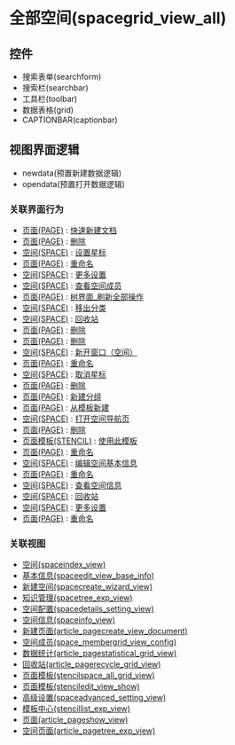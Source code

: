 # 全部空间(spacegrid_view_all)  <!-- {docsify-ignore-all} -->




<el-skeleton style="width:60%">
	<template #template>
		<div style="padding-bottom: 5px;">
			<div style="height:40px;display: flex;align-items: center;justify-content: space-between;">
				<el-tooltip content="页面标题">
					<el-skeleton-item variant="text" style="height:40px;"></el-skeleton-item>
				</el-tooltip>
				<el-tooltip content="搜索栏">
				    <el-skeleton-item variant="text" style="margin-left: 10px;height:40px;width:300px;"></el-skeleton-item>
				</el-tooltip>
				<el-skeleton style="width:250px;">
					<template #template>
						<el-tooltip content="工具栏">
							<div style="display: flex;align-items: center;justify-content:end">
								<el-skeleton-item variant="text" style="margin-left: 10px;height:40px;width:80px"></el-skeleton-item>
								<el-skeleton-item variant="text" style="margin-left: 10px;height:40px;width:80px"></el-skeleton-item>
								<el-skeleton-item variant="text" style="margin-left: 10px;height:40px;width:80px"></el-skeleton-item>
							</div>
						</el-tooltip>
					</template>
				</el-skeleton>
			</div>
		</div>
		<el-tooltip content="数据表格">
			<el-skeleton-item variant="p" style="height:300px"></el-skeleton-item>
		</el-tooltip>
	</template>
</el-skeleton>


## 控件
  * 搜索表单(searchform)
  * 搜索栏(searchbar)
  * 工具栏(toolbar)
  * 数据表格(grid)
  * CAPTIONBAR(captionbar)

## 视图界面逻辑
  * newdata(预置新建数据逻辑)
  * opendata(预置打开数据逻辑)


### 关联界面行为
  * [页面(PAGE)](module/Wiki/Article_page) : [快速新建文档](module/Wiki/Article_page#界面行为)
  * [页面(PAGE)](module/Wiki/Article_page) : [删除](module/Wiki/Article_page#界面行为)
  * [空间(SPACE)](module/Wiki/Space) : [设置星标](module/Wiki/Space#界面行为)
  * [页面(PAGE)](module/Wiki/Article_page) : [重命名](module/Wiki/Article_page#界面行为)
  * [空间(SPACE)](module/Wiki/Space) : [更多设置](module/Wiki/Space#界面行为)
  * [空间(SPACE)](module/Wiki/Space) : [查看空间成员](module/Wiki/Space#界面行为)
  * [页面(PAGE)](module/Wiki/Article_page) : [树界面_刷新全部操作](module/Wiki/Article_page#界面行为)
  * [空间(SPACE)](module/Wiki/Space) : [移出分类](module/Wiki/Space#界面行为)
  * [空间(SPACE)](module/Wiki/Space) : [回收站](module/Wiki/Space#界面行为)
  * [页面(PAGE)](module/Wiki/Article_page) : [删除](module/Wiki/Article_page#界面行为)
  * [页面(PAGE)](module/Wiki/Article_page) : [删除](module/Wiki/Article_page#界面行为)
  * [空间(SPACE)](module/Wiki/Space) : [新开窗口（空间）](module/Wiki/Space#界面行为)
  * [页面(PAGE)](module/Wiki/Article_page) : [重命名](module/Wiki/Article_page#界面行为)
  * [空间(SPACE)](module/Wiki/Space) : [取消星标](module/Wiki/Space#界面行为)
  * [页面(PAGE)](module/Wiki/Article_page) : [删除](module/Wiki/Article_page#界面行为)
  * [页面(PAGE)](module/Wiki/Article_page) : [新建分组](module/Wiki/Article_page#界面行为)
  * [页面(PAGE)](module/Wiki/Article_page) : [从模板新建](module/Wiki/Article_page#界面行为)
  * [空间(SPACE)](module/Wiki/Space) : [打开空间导航页](module/Wiki/Space#界面行为)
  * [页面(PAGE)](module/Wiki/Article_page) : [删除](module/Wiki/Article_page#界面行为)
  * [页面模板(STENCIL)](module/Wiki/Stencil) : [使用此模板](module/Wiki/Stencil#界面行为)
  * [页面(PAGE)](module/Wiki/Article_page) : [重命名](module/Wiki/Article_page#界面行为)
  * [空间(SPACE)](module/Wiki/Space) : [编辑空间基本信息](module/Wiki/Space#界面行为)
  * [页面(PAGE)](module/Wiki/Article_page) : [重命名](module/Wiki/Article_page#界面行为)
  * [空间(SPACE)](module/Wiki/Space) : [查看空间信息](module/Wiki/Space#界面行为)
  * [空间(SPACE)](module/Wiki/Space) : [回收站](module/Wiki/Space#界面行为)
  * [空间(SPACE)](module/Wiki/Space) : [更多设置](module/Wiki/Space#界面行为)
  * [页面(PAGE)](module/Wiki/Article_page) : [重命名](module/Wiki/Article_page#界面行为)

### 关联视图
  * [空间(spaceindex_view)](app/view/spaceindex_view)
  * [基本信息(spaceedit_view_base_info)](app/view/spaceedit_view_base_info)
  * [新建空间(spacecreate_wizard_view)](app/view/spacecreate_wizard_view)
  * [知识管理(spacetree_exp_view)](app/view/spacetree_exp_view)
  * [空间配置(spacedetails_setting_view)](app/view/spacedetails_setting_view)
  * [空间信息(spaceinfo_view)](app/view/spaceinfo_view)
  * [新建页面(article_pagecreate_view_document)](app/view/article_pagecreate_view_document)
  * [空间成员(space_membergrid_view_config)](app/view/space_membergrid_view_config)
  * [数据统计(article_pagestatistical_grid_view)](app/view/article_pagestatistical_grid_view)
  * [回收站(article_pagerecycle_grid_view)](app/view/article_pagerecycle_grid_view)
  * [页面模板(stencilspace_all_grid_view)](app/view/stencilspace_all_grid_view)
  * [页面模板(stenciledit_view_show)](app/view/stenciledit_view_show)
  * [高级设置(spaceadvanced_setting_view)](app/view/spaceadvanced_setting_view)
  * [模板中心(stencillist_exp_view)](app/view/stencillist_exp_view)
  * [页面(article_pageshow_view)](app/view/article_pageshow_view)
  * [空间页面(article_pagetree_exp_view)](app/view/article_pagetree_exp_view)

<script>
 const { createApp } = Vue
  createApp({
    data() {
      return {
        message: '!'
      }
    }
  }).use(ElementPlus).mount('#app')
</script>